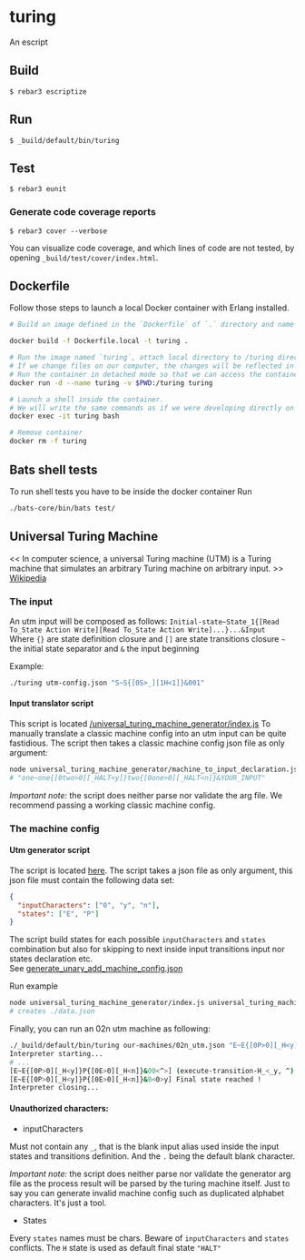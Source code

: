 # turing

An escript

## Build

    $ rebar3 escriptize

## Run

    $ _build/default/bin/turing

## Test

    $ rebar3 eunit

### Generate code coverage reports

    $ rebar3 cover --verbose

You can visualize code coverage, and which lines of code are not tested, by opening `_build/test/cover/index.html`.

## Dockerfile

Follow those steps to launch a local Docker container with Erlang installed.

```sh
# Build an image defined in the `Dockerfile` of `.` directory and name it `turing`.

docker build -f Dockerfile.local -t turing .

# Run the image named `turing`, attach local directory to /turing directory in the container, thanks to volumes.
# If we change files on our computer, the changes will be reflected in the container.
# Run the container in detached mode so that we can access the container with a shell when we want.
docker run -d --name turing -v $PWD:/turing turing

# Launch a shell inside the container.
# We will write the same commands as if we were developing directly on our machine.
docker exec -it turing bash

# Remove container
docker rm -f turing
```

## Bats shell tests

To run shell tests you have to be inside the docker container
Run

```sh
./bats-core/bin/bats test/
```

## Universal Turing Machine

<< In computer science, a universal Turing machine (UTM) is a Turing machine that simulates an arbitrary Turing machine on arbitrary input. >>
[Wikipedia](https://en.wikipedia.org/wiki/Universal_Turing_machine)

### The input

An utm input will be composed as follows:
`Initial-state~State_1{[Read To_State Action Write][Read To_State Action Write]...}...&Input`  
Where `{}` are state definition closure and `[]` are state transitions closure
`~` the initial state separator and `&` the input beginning

Example:

```bash
./turing utm-config.json "S~S{[0S>_][1H<1]}&001"
```

#### Input translator script

This script is located [/universal_turing_machine_generator/index.js](/universal_turing_machine_generator/index.js)
To manually translate a classic machine config into an utm input can be quite fastidious.
The script then takes a classic machine config json file as only argument:

```bash
node universal_turing_machine_generator/machine_to_input_declaration.js our-machines/02n.json
# "one~one{[0two>0][_HALT<y]}two{[0one>0][_HALT<n]}&YOUR_INPUT"
```

_Important note:_ the script does neither parse nor validate the arg file. We recommend passing a working classic machine config.

### The machine config

#### Utm generator script

The script is located [here](/universal_turing_machine_generator/index.js).
The script takes a json file as only argument, this json file must contain the following data set:

```json
{
  "inputCharacters": ["0", "y", "n"],
  "states": ["E", "P"]
}
```

The script build states for each possible `inputCharacters` and `states` combination but also for skipping to next inside input transitions input nor states declaration etc.  
See [generate_unary_add_machine_config.json](/universal_turing_machine_generator/generate_unary_add_utm_machine_config.json)

Run example

```bash
node universal_turing_machine_generator/index.js universal_turing_machine_generator/generate_02n_utm_machine_config.json
# creates ./data.json
```

Finally, you can run an 02n utm machine as following:

```bash
./_build/default/bin/turing our-machines/02n_utm.json "E~E{[0P>0][_H<y]}P{[0E>0][_H<n]}&00"
Interpreter starting...
# ...
[E~E{[0P>0][_H<y]}P{[0E>0][_H<n]}&00<^>] (execute-transition-H_<_y, ^) -> (HALT, y, left)
[E~E{[0P>0][_H<y]}P{[0E>0][_H<n]}&0<0>y] Final state reached !
Interpreter closing...
```

#### Unauthorized characters:

- inputCharacters

Must not contain any `_`, that is the blank input alias used inside the input states and transitions definition. And the `.` being the default blank character.

_Important note:_ the script does neither parse nor validate the generator arg file as the process result will be parsed by the turing machine itself.
Just to say you can generate invalid machine config such as duplicated alphabet characters. It's just a tool.

- States

Every `states` names must be chars. Beware of `inputCharacters` and `states` conflicts.
The `H` state is used as default final state `"HALT"`
